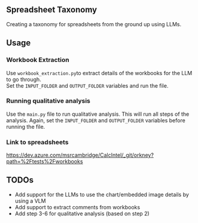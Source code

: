 ## Spreadsheet Taxonomy
Creating a taxonomy for spreadsheets from the ground up using LLMs.

## Usage

### Workbook Extraction
Use ```workbook_extraction.py```to extract details of the workbooks for the LLM to go through.   
Set the ```INPUT_FOLDER``` and ```OUTPUT_FOLDER``` variables and run the file.

### Running qualitative analysis
Use the ```main.py``` file to run qualitative analysis. This will run all steps of the analysis.
Again, set the ```INPUT_FOLDER``` and ```OUTPUT_FOLDER``` variables before running the file.

### Link to spreadsheets
https://dev.azure.com/msrcambridge/CalcIntel/_git/orkney?path=%2Ftests%2Fworkbooks


## TODOs
- Add support for the LLMs to use the chart/embedded image details by using a VLM
- Add support to extract comments from workbooks
- Add step 3-6 for qualitative analysis (based on step 2)